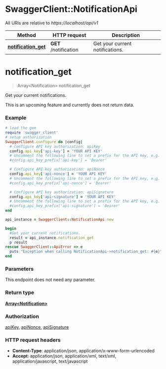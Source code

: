 # SwaggerClient::NotificationApi

All URIs are relative to *https://localhost/api/v1*

Method | HTTP request | Description
------------- | ------------- | -------------
[**notification_get**](NotificationApi.md#notification_get) | **GET** /notification | Get your current notifications.


# **notification_get**
> Array&lt;Notification&gt; notification_get

Get your current notifications.

This is an upcoming feature and currently does not return data.

### Example
```ruby
# load the gem
require 'swagger_client'
# setup authorization
SwaggerClient.configure do |config|
  # Configure API key authorization: apiKey
  config.api_key['api-key'] = 'YOUR API KEY'
  # Uncomment the following line to set a prefix for the API key, e.g. 'Bearer' (defaults to nil)
  #config.api_key_prefix['api-key'] = 'Bearer'

  # Configure API key authorization: apiNonce
  config.api_key['api-nonce'] = 'YOUR API KEY'
  # Uncomment the following line to set a prefix for the API key, e.g. 'Bearer' (defaults to nil)
  #config.api_key_prefix['api-nonce'] = 'Bearer'

  # Configure API key authorization: apiSignature
  config.api_key['api-signature'] = 'YOUR API KEY'
  # Uncomment the following line to set a prefix for the API key, e.g. 'Bearer' (defaults to nil)
  #config.api_key_prefix['api-signature'] = 'Bearer'
end

api_instance = SwaggerClient::NotificationApi.new

begin
  #Get your current notifications.
  result = api_instance.notification_get
  p result
rescue SwaggerClient::ApiError => e
  puts "Exception when calling NotificationApi->notification_get: #{e}"
end
```

### Parameters
This endpoint does not need any parameter.

### Return type

[**Array&lt;Notification&gt;**](Notification.md)

### Authorization

[apiKey](../README.md#apiKey), [apiNonce](../README.md#apiNonce), [apiSignature](../README.md#apiSignature)

### HTTP request headers

 - **Content-Type**: application/json, application/x-www-form-urlencoded
 - **Accept**: application/json, application/xml, text/xml, application/javascript, text/javascript



